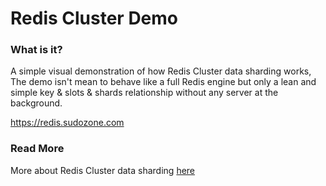 # Redis Cluster Demo

### What is it?
A simple visual demonstration of how Redis Cluster data sharding works, The demo isn't mean to behave like a full Redis engine but only a lean and simple key & slots & shards relationship without any server at the background.

https://redis.sudozone.com

### Read More

More about Redis Cluster data sharding [here](https://redis.io/docs/latest/operate/oss_and_stack/management/scaling/#redis-cluster-data-sharding)
